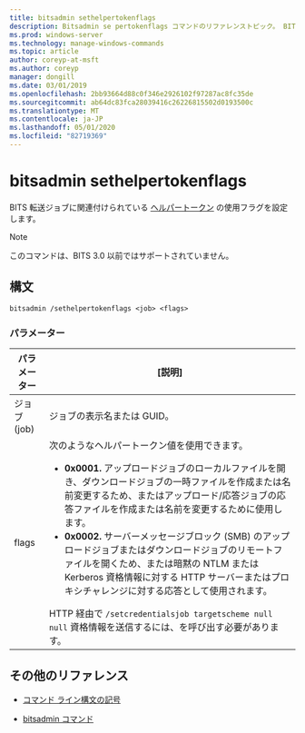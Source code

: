 ```yaml
---
title: bitsadmin sethelpertokenflags
description: Bitsadmin se pertokenflags コマンドのリファレンストピック。 BITS 転送ジョブに関連付けられているヘルパートークンの使用フラグを設定します。
ms.prod: windows-server
ms.technology: manage-windows-commands
ms.topic: article
author: coreyp-at-msft
ms.author: coreyp
manager: dongill
ms.date: 03/01/2019
ms.openlocfilehash: 2bb93664d88c0f346e2926102f97287ac8fc35de
ms.sourcegitcommit: ab64dc83fca28039416c26226815502d0193500c
ms.translationtype: MT
ms.contentlocale: ja-JP
ms.lasthandoff: 05/01/2020
ms.locfileid: "82719369"
---
```

# <a name="bitsadmin-sethelpertokenflags"></a>bitsadmin sethelpertokenflags

BITS 転送ジョブに関連付けられている [ヘルパートークン](https://docs.microsoft.com/windows/win32/bits/helper-tokens-for-bits-transfer-jobs) の使用フラグを設定します。

> [!NOTE]
> このコマンドは、BITS 3.0 以前ではサポートされていません。

## <a name="syntax"></a>構文

```
bitsadmin /sethelpertokenflags <job> <flags>
```

### <a name="parameters"></a>パラメーター

| パラメーター | [説明] |
| --------- | ----------- |
| ジョブ (job) | ジョブの表示名または GUID。 |
| flags | 次のようなヘルパートークン値を使用できます。<ul><li>**0x0001.** アップロードジョブのローカルファイルを開き、ダウンロードジョブの一時ファイルを作成または名前変更するため、またはアップロード/応答ジョブの応答ファイルを作成または名前を変更するために使用します。</li><li>**0x0002.** サーバーメッセージブロック (SMB) のアップロードジョブまたはダウンロードジョブのリモートファイルを開くため、または暗黙の NTLM または Kerberos 資格情報に対する HTTP サーバーまたはプロキシチャレンジに対する応答として使用されます。</li></ul>HTTP 経由で `/setcredentialsjob targetscheme null null` 資格情報を送信するには、を呼び出す必要があります。 |

## <a name="additional-references"></a>その他のリファレンス

- [コマンド ライン構文の記号](command-line-syntax-key.md)

- [bitsadmin コマンド](bitsadmin.md)
